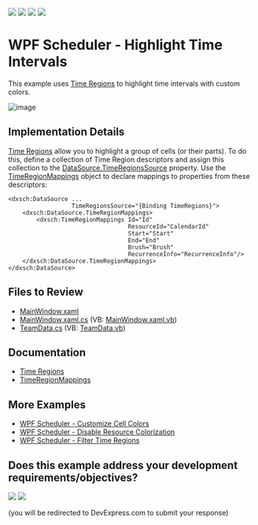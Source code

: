 <!-- default badges list -->
![](https://img.shields.io/endpoint?url=https://codecentral.devexpress.com/api/v1/VersionRange/128655744/24.2.1%2B)
[![](https://img.shields.io/badge/Open_in_DevExpress_Support_Center-FF7200?style=flat-square&logo=DevExpress&logoColor=white)](https://supportcenter.devexpress.com/ticket/details/T590114)
[![](https://img.shields.io/badge/📖_How_to_use_DevExpress_Examples-e9f6fc?style=flat-square)](https://docs.devexpress.com/GeneralInformation/403183)
[![](https://img.shields.io/badge/💬_Leave_Feedback-feecdd?style=flat-square)](#does-this-example-address-your-development-requirementsobjectives)
<!-- default badges end -->

# WPF Scheduler - Highlight Time Intervals

This example uses [Time Regions](https://docs.devexpress.com/WPF/401378/controls-and-libraries/scheduler/time-regions) to highlight time intervals with custom colors.

![image](./media/f1fbb0a1-dcae-4756-8b80-da96524b9ca6.png) 

## Implementation Details

[Time Regions](https://docs.devexpress.com/WPF/401378/controls-and-libraries/scheduler/time-regions) allow you to highlight a group of cells (or their parts). To do this, define a collection of Time Region descriptors and assign this collection to the [DataSource.TimeRegionsSource](https://docs.devexpress.com/WPF/DevExpress.Xpf.Scheduling.DataSource.TimeRegionsSource) property. Use the [TimeRegionMappings](https://docs.devexpress.com/WPF/DevExpress.Xpf.Scheduling.TimeRegionMappings) object to declare mappings to properties from these descriptors:

```xaml
<dxsch:DataSource ...
                  TimeRegionsSource="{Binding TimeRegions}">
    <dxsch:DataSource.TimeRegionMappings>
        <dxsch:TimeRegionMappings Id="Id" 
                                  ResourceId="CalendarId"
                                  Start="Start"
                                  End="End"
                                  Brush="Brush"
                                  RecurrenceInfo="RecurrenceInfo"/>
    </dxsch:DataSource.TimeRegionMappings>
</dxsch:DataSource>
```

## Files to Review

* [MainWindow.xaml](./CS/SchedulerCellTemplate/MainWindow.xaml)
* [MainWindow.xaml.cs](./CS/SchedulerCellTemplate/MainWindow.xaml.cs) (VB: [MainWindow.xaml.vb](./VB/SchedulerCellTemplate/MainWindow.xaml.vb))
* [TeamData.cs](./CS/SchedulerCellTemplate/TeamData.cs) (VB: [TeamData.vb](./VB/SchedulerCellTemplate/TeamData.vb))

## Documentation

* [Time Regions](https://docs.devexpress.com/WPF/401378/controls-and-libraries/scheduler/time-regions)
* [TimeRegionMappings](https://docs.devexpress.com/WPF/DevExpress.Xpf.Scheduling.TimeRegionMappings)

## More Examples

* [WPF Scheduler - Customize Cell Colors](https://github.com/DevExpress-Examples/wpf-scheduler-customize-cell-colors)
* [WPF Scheduler - Disable Resource Colorization](https://github.com/DevExpress-Examples/wpf-scheduler-disable-resource-colorization)
* [WPF Scheduler - Filter Time Regions](https://github.com/DevExpress-Examples/wpf-scheduler-filter-time-regions)
<!-- feedback -->
## Does this example address your development requirements/objectives?

[<img src="https://www.devexpress.com/support/examples/i/yes-button.svg"/>](https://www.devexpress.com/support/examples/survey.xml?utm_source=github&utm_campaign=wpf-scheduler-highlight-time-intervals&~~~was_helpful=yes) [<img src="https://www.devexpress.com/support/examples/i/no-button.svg"/>](https://www.devexpress.com/support/examples/survey.xml?utm_source=github&utm_campaign=wpf-scheduler-highlight-time-intervals&~~~was_helpful=no)

(you will be redirected to DevExpress.com to submit your response)
<!-- feedback end -->
